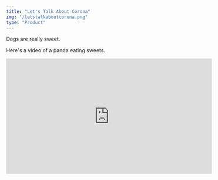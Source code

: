 ```yaml
---
title: "Let's Talk About Corona"
img: "/letstalkaboutcorona.png"
type: "Product"
---
```


Dogs are really sweet. 

Here's a video of a panda eating sweets.

<iframe width="560" height="315" src="https://www.youtube.com/embed/4n0xNbfJLR8" frameborder="0" allowfullscreen></iframe>